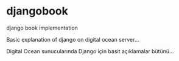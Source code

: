 # djangobook
django book implementation

Basic explanation of django on digital ocean server...

Digital Ocean sunucularında Django için basit açıklamalar bütünü...
